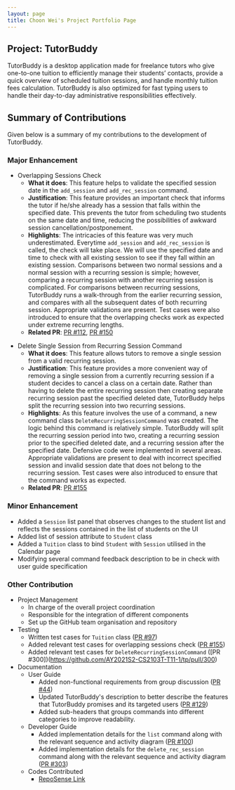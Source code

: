 ```yaml
---
layout: page
title: Choon Wei's Project Portfolio Page
---
```

## Project: TutorBuddy
TutorBuddy is a desktop application made for freelance tutors who give one-to-one tuition to efficiently manage their students’ contacts,
provide a quick overview of scheduled tuition sessions, and handle monthly tuition fees calculation.
TutorBuddy is also optimized for fast typing users to handle their day-to-day administrative responsibilities effectively.
## Summary of Contributions
Given below is a summary of my contributions to the development of TutorBuddy.
### Major Enhancement

* Overlapping Sessions Check
    - **What it does**: This feature helps to validate the specified session date in the `add_session` and `add_rec_session` command.
    - **Justification**: This feature provides an important check that informs the tutor if he/she already has a session that falls within the specified date.
      This prevents the tutor from scheduling two students on the same date and time, reducing the possibilities of awkward session cancellation/postponement.
    - **Highlights**: The intricacies of this feature was very much underestimated. Everytime `add_session` and `add_rec_session` is called, the check will take place.
      We will use the specified date and time to check with all existing session to see if they fall within an existing session. Comparisons between two normal sessions and
      a normal session with a recurring session is simple; however, comparing a recurring session with another recurring session is complicated. For comparisons between
      recurring sessions, TutorBuddy runs a walk-through from the earlier recurring session, and compares with all the subsequent dates of both recurring session.
      Appropriate validations are present. Test cases were also introduced to ensure that the overlapping checks work as expected under extreme recurring lengths.
    - **Related PR**: [PR #112](https://github.com/AY2021S2-CS2103T-T11-1/tp/pull/112), [PR #150](https://github.com/AY2021S2-CS2103T-T11-1/tp/pull/150)

- Delete Single Session from Recurring Session Command
    - **What it does**: This feature allows tutors to remove a single session from a valid recurring session.
    - **Justification**: This feature provides a more convenient way of removing a single session from a currently recurring session if a student decides to cancel a class on a certain date.
      Rather than having to delete the entire recurring session then creating separate recurring session past the specified deleted date, TutorBuddy helps split the recurring session into two recurring sessions.
    - **Highlights**: As this feature involves the use of a command, a new command class `DeleteRecurringSessionCommand` was created. The logic behind this command is relatively simple.
      TutorBuddy will split the recurring session period into two, creating a recurring session prior to the specified deleted date, and a recurring session after the specified date.
      Defensive code were implemented in several areas. Appropriate validations are present to deal with incorrect specified session and invalid session date that does not belong to the recurring session.
      Test cases were also introduced to ensure that the command works as expected.
    - **Related PR**: [PR #155](https://github.com/AY2021S2-CS2103T-T11-1/tp/pull/155)

### Minor Enhancement
* Added a `Session` list panel that observes changes to the student list and reflects the sessions contained in the list of students on the UI
* Added list of session attribute to `Student` class
* Added a `Tuition` class to bind `Student` with `Session` utilised in the Calendar page
* Modifying several command feedback description to be in check with user guide specification

### Other Contribution
* Project Management
    * In charge of the overall project coordination
    * Responsible for the integration of different components
    * Set up the GitHub team organisation and repository
* Testing
    * Written test cases for `Tuition` class ([PR #97](https://github.com/AY2021S2-CS2103T-T11-1/tp/pull/97))
    * Added relevant test cases for overlapping sessions check ([PR #155](https://github.com/AY2021S2-CS2103T-T11-1/tp/pull/155))
    * Added relevant test cases for `DeleteRecurringSessionCommand` ([PR #300])(https://github.com/AY2021S2-CS2103T-T11-1/tp/pull/300)
* Documentation
    * User Guide
        * Added non-functional requirements from group discussion ([PR #44](https://github.com/AY2021S2-CS2103T-T11-1/tp/pull/44))
        * Updated TutorBuddy's description to better describe the features that TutorBuddy promises and its targeted users ([PR #129](https://github.com/AY2021S2-CS2103T-T11-1/tp/pull/129))
        * Added sub-headers that groups commands into different categories to improve readability.
    * Developer Guide
        * Added implementation details for the `list` command along with the relevant sequence and activity diagram ([PR #100](https://github.com/AY2021S2-CS2103T-T11-1/tp/pull/100))
        * Added implementation details for the `delete_rec_session` command along with the relevant sequence and activity diagram ([PR #303](https://github.com/AY2021S2-CS2103T-T11-1/tp/pull/303))
    * Codes Contributed
        * [RepoSense Link](https://nus-cs2103-ay2021s2.github.io/tp-dashboard/?search=&sort=groupTitle&sortWithin=title&timeframe=commit&mergegroup=&groupSelect=groupByRepos&breakdown=true&checkedFileTypes=docs~functional-code~test-code~other&since=&tabOpen=true&tabType=authorship&tabAuthor=yungweezy&tabRepo=AY2021S2-CS2103T-T11-1%2Ftp%5Bmaster%5D&authorshipIsMergeGroup=false&authorshipFileTypes=docs~functional-code~test-code&authorshipIsBinaryFileTypeChecked=false)
